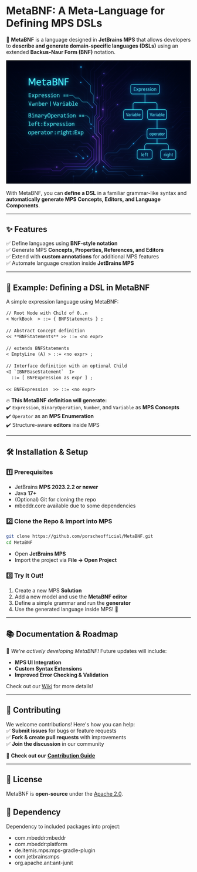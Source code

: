 # MetaBNF: A Meta-Language for Defining MPS DSLs

🚀 **MetaBNF** is a language designed in **JetBrains MPS** that allows developers to **describe and generate domain-specific languages (DSLs)** using an extended **Backus-Naur Form (BNF)** notation.

![image](MetaBNF.png)

With MetaBNF, you can **define a DSL** in a familiar grammar-like syntax and **automatically generate MPS Concepts, Editors, and Language Components**.

---

## ✨ Features

✅ Define languages using **BNF-style notation**\
✅ Generate MPS **Concepts, Properties, References, and Editors**\
✅ Extend with **custom annotations** for additional MPS features\
✅ Automate language creation inside **JetBrains MPS**

---

## 📖 Example: Defining a DSL in MetaBNF

A simple expression language using MetaBNF:

```bnf
// Root Node with Child of 0..n
< WorkBook  > ::= { BNFStatements } ;

// Abstract Concept definition         
<< **BNFStatements** >> ::= <no expr>   
                                     
// extends BNFStatements             
< EmptyLine (A) > ::= <no expr> ;    
                                     
// Interface definition with an optional Child
<I `IBNFBaseStatement`  I>             
  ::= [ BNFExpression as expr ] ;    
                                     
<< BNFExpression  >> ::= <no expr>   
```

🔥 **This MetaBNF definition will generate:**\
✔️ `Expression`, `BinaryOperation`, `Number`, and `Variable` as **MPS Concepts**\
✔️ `Operator` as an **MPS Enumeration**\
✔️ Structure-aware **editors** inside MPS

---

## 🛠 Installation & Setup

### 1️⃣ Prerequisites

- JetBrains **MPS 2023.2.2 or newer**
- Java **17+**
- (Optional) Git for cloning the repo
- mbeddr.core available due to some dependencies

### 2️⃣ Clone the Repo & Import into MPS

```bash
git clone https://github.com/porscheofficial/MetaBNF.git
cd MetaBNF
```

- Open **JetBrains MPS**
- Import the project via **File → Open Project**

### 3️⃣ Try It Out!

1. Create a new MPS **Solution**
2. Add a new model and use the **MetaBNF editor**
3. Define a simple grammar and run the **generator**
4. Use the generated language inside MPS! 🚀

---

## 📚 Documentation & Roadmap

🚧 *We're actively developing MetaBNF!* Future updates will include:

- **MPS UI Integration**
- **Custom Syntax Extensions**
- **Improved Error Checking & Validation**

Check out our [Wiki](https://github.com/porscheofficial/MetaBNF/wiki) for more details!

---

## 🤝 Contributing

We welcome contributions! Here's how you can help:\
✅ **Submit issues** for bugs or feature requests\
✅ **Fork & create pull requests** with improvements\
✅ **Join the discussion** in our community

🔗 **Check out our** [**Contribution Guide**](CONTRIBUTING.md)

---

## 📜 License

MetaBNF is **open-source** under the [Apache 2.0](LICENSE).

## 🔗 Dependency

Dependency to included packages into project:

- com.mbeddr:mbeddr
- com.mbeddr:platform
- de.itemis.mps:mps-gradle-plugin
- com.jetbrains:mps
- org.apache.ant:ant-junit
